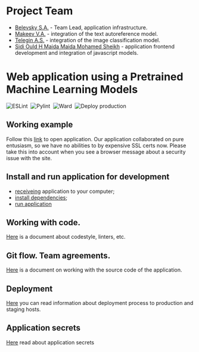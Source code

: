 # Project Team
* [Belevsky S.A.](https://github.com/bsa7) - Team Lead, application infrastructure.
* [Makeev V.A.](https://github.com/smak6) - integration of the text autoreference model.
* [Telegin A.S.](https://github.com/AleksandrTelegin) - integration of the image classification model.
* [Sidi Ould H Maida Maida Mohamed Sheikh](https://github.com/H-KC) - application frontend development and integration of javascript models.

# Web application using a Pretrained Machine Learning Models

![ESLint](https://github.com/bsa7/pretrained-app/actions/workflows/eslint.yml/badge.svg)&nbsp;
![Pylint](https://github.com/bsa7/pretrained-app/actions/workflows/pylint.yml/badge.svg)&nbsp;
![Ward](https://github.com/bsa7/pretrained-app/actions/workflows/ward.yml/badge.svg)&nbsp;
![Deploy production](https://github.com/bsa7/pretrained-app/actions/workflows/cd-production.yml/badge.svg?branch=main)
## Working example
Follow this [link](https://staging-pretrained-app.jsdev.cyou/welcome) to open application.
Our application collaborated on pure entusiasm, so we have no abilities to by expensive SSL certs now. Please take this into account when you see a browser message about a security issue with the site.

## Install and run application for development
  * [receiveing](./docs/develop-app.md#clone-project) application to your computer;
  * [install dependencies](./docs/develop-app.md#a-idprepareenvironmentprepare-environmenta);
  * [run application](./docs/develop-app.md#run-application)

## Working with code.
[Here](./docs/code-style.md) is a document about codestyle, linters, etc.

## Git flow. Team agreements.
[Here](./docs/git-flow.md) is a document on working with the source code of the application.

## Deployment
[Here](./docs/deployment.md) you can read information about deployment process to production and staging hosts.

## Application secrets
[Here](./docs/secrets.md) read about application secrets
